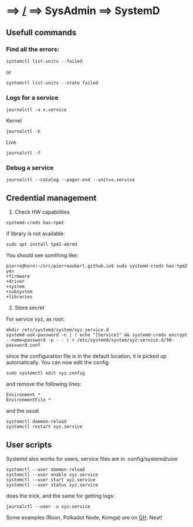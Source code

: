 # ==> [/](Blog) ==> SysAdmin ==> SystemD

## Usefull commands

### Find all the errors:

```
systemctl list-units --failed
```
or
```
systemctl list-units --state failed
```

### Logs for a service

```
journalctl -u x.service
```
Kernel
```
journalctl -k
```
Live
```
journalctl -f
```

### Debug a service

```
journalctl --catalog --pager-end --unit=x.service
```

## Credential management

1. Check HW capabilities
```
systemd-creds has-tpm2
```

if library is not available:
```
sudo apt install tpm2-abrmd
```

You should see somthing like:
```
pierre@horn:~/src/pierreaubert.github.io$ sudo systemd-creds has-tpm2
yes
+firmware
+driver
+system
+subsystem
+libraries
```

2. Store secret

For service xyz, as root:
```
mkdir /etc/systemd/system/xyz.service.d
systemd-ask-password -n | ( echo "[Service]" && systemd-creds encrypt --name=password -p - - ) > /etc/systemd/system/xyz.service.d/50-password.conf
```
since the configuration file is in the default location, it is picked up automatically. You can now edit the config
```
sudo systemctl edit xyz.config
```
and remove the following lines:
```
Environment *
EnvironmentFile *
```


and the usual
```
systemctl daemon-reload
systemctl restart xyz.service
```

## User scripts

Systemd also works for users, service files are in .config/systemd/user
```
systemctl --user daemon-reload
systemctl --user enable xyz.service
systemctl --user start xyz.service
systemctl --user status xyz.service
```
does the trick, and the same for getting logs:
```
journalctl --user -u xyz.service
```

Some examples (Roon, Polkadot Node, Komga) are on [GH](https://github.com/pierreaubert/scripts). Neat!
